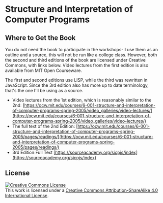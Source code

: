 # Structure and Interpretation of Computer Programs

## Where to Get the Book

You do not need the book to participate in the workshops- I use them as an outline and a source, this will not be run like a college class. However, both the second and third editions of the book are licensed under Creative Commons, with links below. Video lectures from the first edition is also available from MIT Open Courseware.

The first and second editions use LISP, while the third was rewritten in JavaScript. Since the 3rd edition also has more up to date terminology, that's the one I'll be using as a source.

- Video lectures from the 1st edition, which is reasonably similar to the 2nd: [https://ocw.mit.edu/courses/6-001-structure-and-interpretation-of-computer-programs-spring-2005/video_galleries/video-lectures/](https://ocw.mit.edu/courses/6-001-structure-and-interpretation-of-computer-programs-spring-2005/video_galleries/video-lectures/)
- The full text of the 2nd Edition: [https://ocw.mit.edu/courses/6-001-structure-and-interpretation-of-computer-programs-spring-2005/pages/readings/](https://ocw.mit.edu/courses/6-001-structure-and-interpretation-of-computer-programs-spring-2005/pages/readings/)
- 3rd Edition Full Text [https://sourceacademy.org/sicpjs/index](https://sourceacademy.org/sicpjs/index)


## License

<a rel="license" href="http://creativecommons.org/licenses/by-sa/4.0/"><img alt="Creative Commons License" style="border-width:0" src="https://i.creativecommons.org/l/by-sa/4.0/88x31.png" /></a><br />This work is licensed under a <a rel="license" href="http://creativecommons.org/licenses/by-sa/4.0/">Creative Commons Attribution-ShareAlike 4.0 International License</a>.